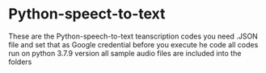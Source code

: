 # Python-speect-to-text
These are the Python-speech-to-text teanscription codes 
you need .JSON file and set that as Google credential before you execute he code
all codes run on python 3.7.9 version 
all sample audio files are included into the folders 
